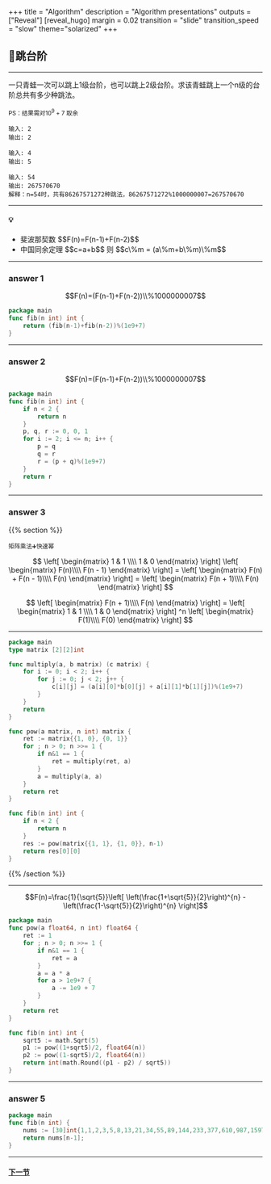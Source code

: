 +++
title = "Algorithm"
description = "Algorithm presentations"
outputs = ["Reveal"]
[reveal_hugo]
margin = 0.02
transition = "slide"
transition_speed = "slow"
theme="solarized"
+++

## 🐸跳台阶

---

一只青蛙一次可以跳上1级台阶，也可以跳上2级台阶。求该青蛙跳上一个n级的台阶总共有多少种跳法。
<br><br>
<small>PS：结果需对$10^{9}+7$ 取余</small>

```
输入: 2
输出: 2
```
```
输入: 4
输出: 5
```
```
输入: 54
输出: 267570670
解释：n=54时，共有86267571272种跳法，86267571272%1000000007=267570670
```
---

#### 💡

<ul>
  <li class="fragment fade-in">斐波那契数 $$F(n)=F(n-1)+F(n-2)$$</li>
  <li class="fragment fade-in">中国同余定理 $$c=a+b$$ 则 $$c\%m = (a\%m+b\%m)\%m$$</li>
</ul>


---

### answer 1

$$F(n)=(F(n-1)+F(n-2))\\%1000000007$$

```go
package main
func fib(n int) int {
    return (fib(n-1)+fib(n-2))%(1e9+7)
}
```

---

### answer 2

$$F(n)=(F(n-1)+F(n-2))\\%1000000007$$

```go
package main
func fib(n int) int {
    if n < 2 {
        return n
    }
    p, q, r := 0, 0, 1
    for i := 2; i <= n; i++ {
        p = q
        q = r
        r = (p + q)%(1e9+7)
    }
    return r
}
```

---

### answer 3

{{% section %}}

<small>矩阵乘法➕快速幂</small>

$$
\left[
\begin{matrix}
1 & 1 \\\\
1 & 0
\end{matrix}
\right]
\left[
\begin{matrix}
F(n)\\\\
F(n - 1)
\end{matrix}
\right] =
\left[
\begin{matrix}
F(n) + F(n - 1)\\\\
F(n)
\end{matrix}
\right] =
\left[
\begin{matrix}
F(n + 1)\\\\
F(n)
\end{matrix}
\right]
$$

$$
\left[
\begin{matrix}
F(n + 1)\\\\
F(n)
\end{matrix}
\right] =
\left[
\begin{matrix}
1 & 1 \\\\
1 & 0
\end{matrix}
\right] ^n
\left[
\begin{matrix}
F(1)\\\\
F(0)
\end{matrix}
\right]
$$

---

```go
package main
type matrix [2][2]int

func multiply(a, b matrix) (c matrix) {
	for i := 0; i < 2; i++ {
		for j := 0; j < 2; j++ {
			c[i][j] = (a[i][0]*b[0][j] + a[i][1]*b[1][j])%(1e9+7)
		}
	}
	return
}

func pow(a matrix, n int) matrix {
	ret := matrix{{1, 0}, {0, 1}}
	for ; n > 0; n >>= 1 {
		if n&1 == 1 {
			ret = multiply(ret, a)
		}
		a = multiply(a, a)
	}
	return ret
}

func fib(n int) int {
	if n < 2 {
		return n
	}
	res := pow(matrix{{1, 1}, {1, 0}}, n-1)
	return res[0][0]
}
```
{{% /section %}}

---


$$F(n)=\frac{1}{\sqrt{5}}\left[ \left(\frac{1+\sqrt{5}}{2}\right)^{n} - \left(\frac{1-\sqrt{5}}{2}\right)^{n} \right]$$

```go
package main
func pow(a float64, n int) float64 {
	ret := 1
	for ; n > 0; n >>= 1 {
		if n&1 == 1 {
			ret = a
		}
		a = a * a
		for a > 1e9+7 {
			a -= 1e9 + 7
		}
	}
	return ret
}

func fib(n int) int {
    sqrt5 := math.Sqrt(5)
    p1 := pow((1+sqrt5)/2, float64(n))
    p2 := pow((1-sqrt5)/2, float64(n))
    return int(math.Round((p1 - p2) / sqrt5))
}
```

---

### answer 5

```go
package main
func fib(n int) {
	nums := [30]int{1,1,2,3,5,8,13,21,34,55,89,144,233,377,610,987,1597,2584,4181,6765,10946,17711,28657,46368,75025,121393,196418,317811,514229,832040};
	return nums[n-1];
}
```

---

#### [下一节](/#/8)


